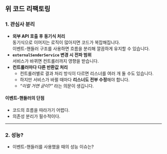 ## 위 코드 리팩토링

### 1. 관심사 분리
- **외부 API 호출 후 동기식 처리**  
  동기식으로 이어지는 로직이 많아지면 코드가 복잡해집니다.  
  이벤트-핸들러 구조를 사용하면 흐름을 분리해 깔끔하게 유지할 수 있습니다.
- **`externalSenderService` 변경 시 전파 범위**  
  서비스가 바뀌면 컨트롤러까지 영향을 받습니다.
- **컨트롤러마다 다른 반환값 처리**  
  - 컨트롤러별로 결과 처리 방식이 다르면 리스너를 여러 개 둘 수도 있습니다.  
  - 하지만 서비스가 바뀔 때마다 **리스너도 전부 수정**해야 합니다.  
  - _“이럴 거면 굳이?”_ 라는 의문이 생깁니다.

#### 이벤트-핸들러의 단점
- 코드의 흐름을 따라가기 어렵다.  
- 의존성 분리가 필수적이다.

---

### 2. 성능?
- 이벤트-핸들러를 사용했을 때의 성능 이슈는?
